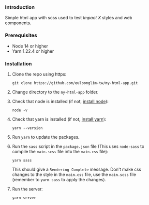 ### Introduction

Simple html app with scss used to test _Impact X_ styles and web components.

### Prerequisites

- Node 14 or higher
- Yarn 1.22.4 or higher

### Installation

1. Clone the repo using https: 

    `git clone https://github.com/euloonglim-tw/my-html-app.git`

2. Change directory to the `my-html-app` folder.


3. Check that node is installed (if not, [install node](https://nodejs.org/en/download/package-manager/)):

    `node -v`

4. Check that yarn is installed (if not, [install yarn](https://classic.yarnpkg.com/en/docs/install/)):

    `yarn --version`

5. Run `yarn` to update the packages.


6. Run the `sass` script in the `package.json` file (This uses `node-sass` to compile the `main.scss` file into the `main.css` file):

    `yarn sass`

    This should give a `Rendering Complete` message. Don't make css changes to the style in the `main.css` file, use the `main.scss` file (remember to `yarn sass` to apply the changes).

7. Run the server:

    `yarn server`